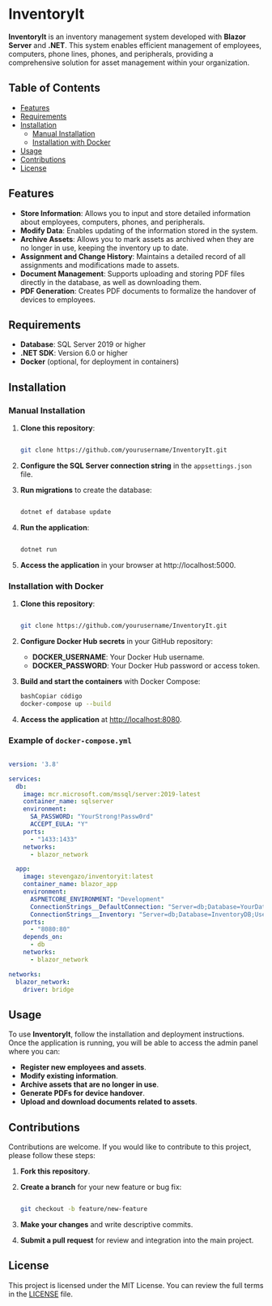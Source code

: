 # InventoryIt

**InventoryIt** is an inventory management system developed with **Blazor Server** and **.NET**. This system enables efficient management of employees, computers, phone lines, phones, and peripherals, providing a comprehensive solution for asset management within your organization.

## Table of Contents

- [Features](#features)
- [Requirements](#requirements)
- [Installation](#installation)
  - [Manual Installation](#manual-installation)
  - [Installation with Docker](#installation-with-docker)
- [Usage](#usage)
- [Contributions](#contributions)
- [License](#license)

## Features

- **Store Information**: Allows you to input and store detailed information about employees, computers, phones, and peripherals.
- **Modify Data**: Enables updating of the information stored in the system.
- **Archive Assets**: Allows you to mark assets as archived when they are no longer in use, keeping the inventory up to date.
- **Assignment and Change History**: Maintains a detailed record of all assignments and modifications made to assets.
- **Document Management**: Supports uploading and storing PDF files directly in the database, as well as downloading them.
- **PDF Generation**: Creates PDF documents to formalize the handover of devices to employees.

## Requirements

- **Database**: SQL Server 2019 or higher
- **.NET SDK**: Version 6.0 or higher
- **Docker** (optional, for deployment in containers)

## Installation

### Manual Installation

1. **Clone this repository**:
    
    ```bash
    
    git clone https://github.com/yourusername/InventoryIt.git
    
    ```
    
2. **Configure the SQL Server connection string** in the `appsettings.json` file.
3. **Run migrations** to create the database:
    
    ```bash
   
    dotnet ef database update
    
    ```
    
4. **Run the application**:
    
    ```bash
    
    dotnet run
    
    ```
    
5. **Access the application** in your browser at http://localhost:5000.

### Installation with Docker

1. **Clone this repository**:
    
    ```bash
    
    git clone https://github.com/yourusername/InventoryIt.git
    
    ```
    
2. **Configure Docker Hub secrets** in your GitHub repository:
    - **DOCKER_USERNAME**: Your Docker Hub username.
    - **DOCKER_PASSWORD**: Your Docker Hub password or access token.
3. **Build and start the containers** with Docker Compose:
    
    ```bash
    bashCopiar código
    docker-compose up --build
    
    ```
    
4. **Access the application** at [http://localhost:8080](http://localhost:8080/).

### Example of `docker-compose.yml`

```yaml

version: '3.8'

services:
  db:
    image: mcr.microsoft.com/mssql/server:2019-latest
    container_name: sqlserver
    environment:
      SA_PASSWORD: "YourStrong!Passw0rd"
      ACCEPT_EULA: "Y"
    ports:
      - "1433:1433"
    networks:
      - blazor_network

  app:
    image: stevengazo/inventoryit:latest
    container_name: blazor_app
    environment:
      ASPNETCORE_ENVIRONMENT: "Development"
      ConnectionStrings__DefaultConnection: "Server=db;Database=YourDatabaseName;User Id=sa;Password=YourStrong!Passw0rd;"
      ConnectionStrings__Inventory: "Server=db;Database=InventoryDB;User Id=sa;Password=YourStrong!Passw0rd;"
    ports:
      - "8080:80"
    depends_on:
      - db
    networks:
      - blazor_network

networks:
  blazor_network:
    driver: bridge

```

## Usage

To use **InventoryIt**, follow the installation and deployment instructions. Once the application is running, you will be able to access the admin panel where you can:

- **Register new employees and assets**.
- **Modify existing information**.
- **Archive assets that are no longer in use**.
- **Generate PDFs for device handover**.
- **Upload and download documents related to assets**.

## Contributions

Contributions are welcome. If you would like to contribute to this project, please follow these steps:

1. **Fork this repository**.
2. **Create a branch** for your new feature or bug fix:
    
    ```bash
    
    git checkout -b feature/new-feature
    
    ```
    
3. **Make your changes** and write descriptive commits.
4. **Submit a pull request** for review and integration into the main project.

## License

This project is licensed under the MIT License. You can review the full terms in the [LICENSE](notion://www.notion.so/LICENSE) file.

